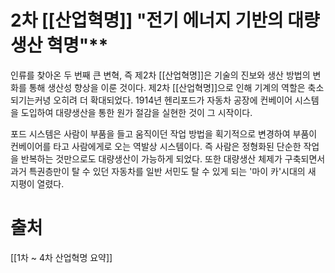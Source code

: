 # 2차 [[산업혁명]] "전기 에너지 기반의 대량생산 혁명"**  
인류를 찾아온 두 번째 큰 변혁, 즉 제2차 [[산업혁명]]은 기술의 진보와 생산 방법의 변화를 통해 생산성 향상을 이룬 것이다.
제2차 [[산업혁명]]으로 인해 기계의 역할은 축소되기는커녕 오히려 더 확대되었다.
1914년 헨리포드가 자동차 공장에 컨베이어 시스템을 도입하여 대량생산을 통한 원가 절감을 실현한 것이 그 시작이다.  

포드 시스템은 사람이 부품을 들고 움직이던 작업 방법을 획기적으로 변경하여 부품이 컨베이어를 타고 사람에게로 오는 역발상 시스템이다.
즉 사람은 정형화된 단순한 작업을 반복하는 것만으로도 대량생산이 가능하게 되었다.
또한 대량생산 체제가 구축되면서 과거 특권층만이 탈 수 있던 자동차를 일반 서민도 탈 수 있게 되는 '마이 카'시대의 새 지평이 열렸다.
# 출처
[[1차 ~ 4차 산업혁명 요약]]